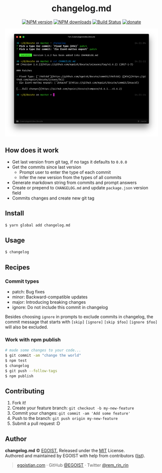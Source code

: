 <h1 align="center">
changelog.md
</h1>

<p align="center"><a href="https://npmjs.com/package/changelog.md"><img src="https://img.shields.io/npm/v/changelog.md.svg?style=flat" alt="NPM version"></a> <a href="https://npmjs.com/package/changelog.md"><img src="https://img.shields.io/npm/dm/changelog.md.svg?style=flat" alt="NPM downloads"></a> <a href="https://circleci.com/gh/EGOIST/changelog.md"><img src="https://img.shields.io/circleci/project/egoist/changelog.md/master.svg?style=flat" alt="Build Status"></a> <a href="https://github.com/egoist/donate"><img src="https://img.shields.io/badge/$-donate-ff69b4.svg?maxAge=2592000&amp;style=flat" alt="donate"></a></p>

<p align="center">
<img src="./media/preview.png" alt="preview" width="700">
</p>

## How does it work

- Get last version from git tag, if no tags it defaults to `0.0.0`
- Get the commits since last version
  - Prompt user to enter the type of each commit
  - Infer the new version from the types of all commits
- Generate markdown string from commits and prompt answers
- Create or prepend to `CHANGELOG.md` and update `package.json` version field
- Commits changes and create new git tag

## Install

```bash
$ yarn global add changelog.md
```

## Usage

```bash
$ changelog
```

## Recipes

### Commit types

- patch: Bug fixes
- minor: Backward-compatible updates
- major: Introducing breaking changes
- ignore: Do not include this commit in changelog

Besides choosing `ignore` in prompts to exclude commits in changelog, the commit message that starts with `[skip]` `[ignore]` `[skip $foo]` `[ignore $foo]` will also be excluded.

### Work with npm publish

```bash
# made some changes to your code...
$ git commit -am "change the world"
$ npm test
$ changelog
$ git push --follow-tags
$ npm publish
```

## Contributing

1. Fork it!
2. Create your feature branch: `git checkout -b my-new-feature`
3. Commit your changes: `git commit -am 'Add some feature'`
4. Push to the branch: `git push origin my-new-feature`
5. Submit a pull request :D


## Author

**changelog.md** © [EGOIST](https://github.com/egoist), Released under the [MIT](./LICENSE) License.<br>
Authored and maintained by EGOIST with help from contributors ([list](https://github.com/egoist/changelog.md/contributors)).

> [egoistian.com](https://egoistian.com) · GitHub [@EGOIST](https://github.com/egoist) · Twitter [@rem_rin_rin](https://twitter.com/rem_rin_rin)
